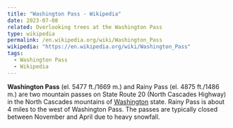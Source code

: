 ```yaml
---
title: "Washington Pass - Wikipedia"
date: 2023-07-08
related: Overlooking trees at the Washington Pass
type: wikipedia
permalink: /en.wikipedia.org/wiki/Washington_Pass
wikipedia: "https://en.wikipedia.org/wiki/Washington_Pass"
tags:
  - Washington Pass
  - Wikipedia
---
```

**Washington Pass** (el. 5477 ft./1669 m.) and Rainy Pass (el. 4875 ft./1486 m.) are two mountain passes on State Route 20 (North Cascades Highway) in the North Cascades mountains of [Washington](/en.wikipedia.org/wiki/Washington_(state)) state. Rainy Pass is about 4 miles to the west of Washington Pass. The passes are typically closed between November and April due to heavy snowfall.